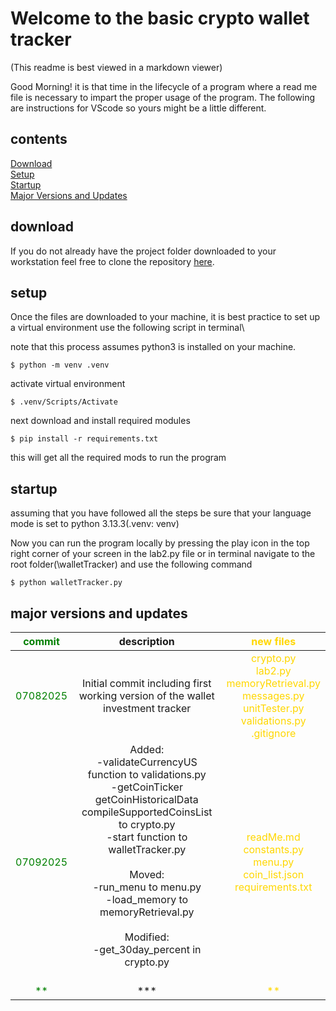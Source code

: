# Welcome to the basic crypto wallet tracker

(This readme is best viewed in a markdown viewer)

Good Morning! it is that time in the lifecycle of a program where a read me file is necessary to impart the proper usage of the program. The following are instructions for VScode so yours might be a little different. 

## contents

[Download](#download)\
[Setup](#setup)\
[Startup](#startup)\
[Major Versions and Updates](#major-versions-and-updates)

## download
If you do not already have the project folder downloaded to your workstation feel free to clone the repository <a href='https://github.com/MachineCreation/Crypto-wallet-tracker.git'>here</a>.

## setup

Once the files are downloaded to your machine, it is best practice to set up a virtual environment use the following script in terminal\

note that this process assumes python3 is installed on your machine.

    $ python -m venv .venv

activate virtual environment

    $ .venv/Scripts/Activate

next download and install required modules

    $ pip install -r requirements.txt

this will get all the required mods to run the program

## startup

assuming that you have followed all the steps be sure that your language mode is set to python 3.13.3(.venv: venv)

Now you can run the program locally by pressing the play icon in the top right corner of your screen in the lab2.py file or in terminal navigate to the root folder(\walletTracker) and use the following command

    $ python walletTracker.py

## major versions and updates

|   <span style='color:green'>commit</span>   | description | <span style='color: gold'>new files |
|:----------:|:-----------------------------------:|:-------:|
| <span style='color:green'>07082025 | Initial commit including first working version of the wallet investment tracker | <span style='color: gold'>crypto.py</br> lab2.py</br> memoryRetrieval.py</br> messages.py</br> unitTester.py</br> validations.py</br> .gitignore</span>
| <span style='color:green'> 07092025 | Added:</br> -validateCurrencyUS function to validations.py</br>-getCoinTicker getCoinHistoricalData compileSupportedCoinsList to crypto.py<br>-start function to walletTracker.py<br><br> Moved:</br>-run_menu to menu.py</br> -load_memory to memoryRetrieval.py</br></br>Modified:<br>-get_30day_percent in crypto.py<br><br> | <span style='color: gold'>readMe.md</br> constants.py</br> menu.py<br>coin_list.json<br> requirements.txt |
| <span style='color:green'> ** | *** | <span style='color: gold'>** |